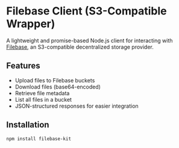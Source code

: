 # Filebase Client (S3-Compatible Wrapper)

A lightweight and promise-based Node.js client for interacting with [Filebase](https://filebase.com), an S3-compatible decentralized storage provider.

## Features

- Upload files to Filebase buckets
- Download files (base64-encoded)
- Retrieve file metadata
- List all files in a bucket
- JSON-structured responses for easier integration

## Installation

```bash
npm install filebase-kit